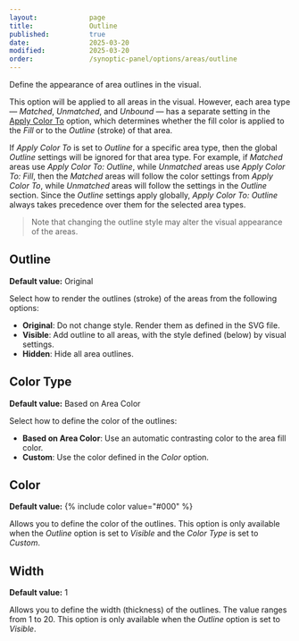 ```yaml
---
layout:             page
title:              Outline
published:          true
date:               2025-03-20
modified:           2025-03-20
order:              /synoptic-panel/options/areas/outline
---
```


Define the appearance of area outlines in the visual.

This option will be applied to all areas in the visual. However, each area type — *Matched*, *Unmatched*, and *Unbound* — has a separate setting in the [Apply Color To](./color-matched.md#apply-color-to) option, which determines whether the fill color is applied to the *Fill* or to the *Outline* (stroke) of that area.

If *Apply Color To* is set to *Outline* for a specific area type, then the global *Outline* settings will be ignored for that area type. For example, if *Matched* areas use *Apply Color To: Outline*, while *Unmatched* areas use *Apply Color To: Fill*, then the *Matched* areas will follow the color settings from *Apply Color To*, while *Unmatched* areas will follow the settings in the *Outline* section. Since the *Outline* settings apply globally, *Apply Color To: Outline* always takes precedence over them for the selected area types.

> Note that changing the outline style may alter the visual appearance of the areas.

## Outline

**Default value:** Original

Select how to render the outlines (stroke) of the areas from the following options:

- **Original**: Do not change style. Render them as defined in the SVG file.
- **Visible**: Add outline to all areas, with the style defined (below) by visual settings.
- **Hidden**: Hide all area outlines.

## Color Type

**Default value:** Based on Area Color

Select how to define the color of the outlines:

- **Based on Area Color**: Use an automatic contrasting color to the area fill color.
- **Custom**: Use the color defined in the *Color* option.

## Color

**Default value:** {% include color value="#000" %}

Allows you to define the color of the outlines.
This option is only available when the *Outline* option is set to *Visible* and the *Color Type* is set to *Custom*.

## Width

**Default value:** 1

Allows you to define the width (thickness) of the outlines. The value ranges from 1 to 20.
This option is only available when the *Outline* option is set to *Visible*.
